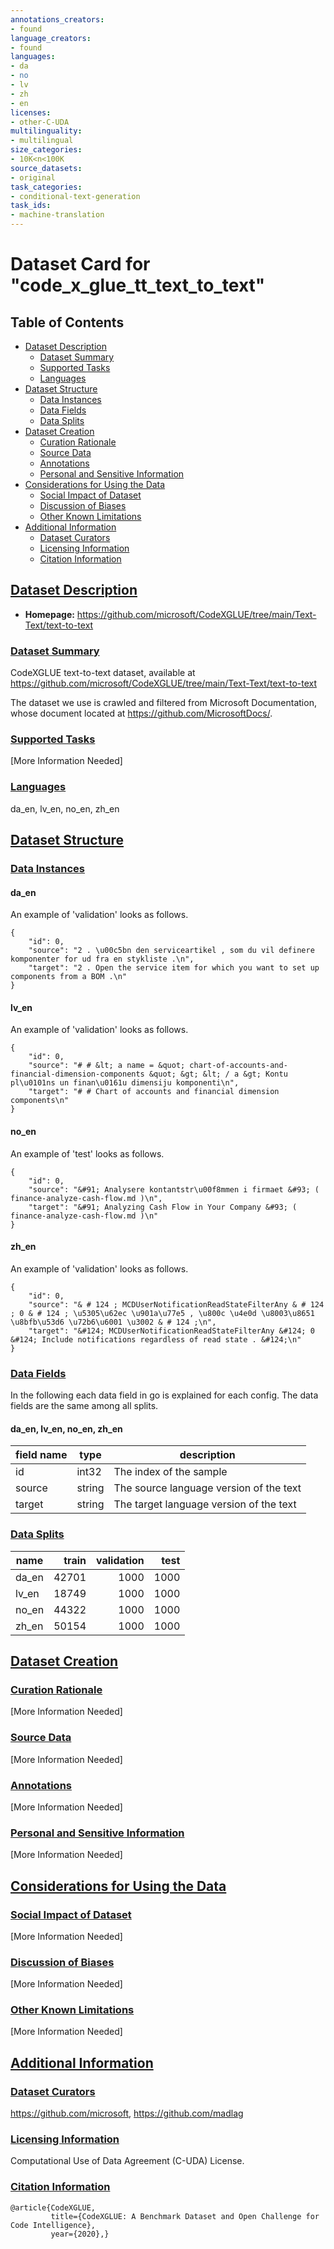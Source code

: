 ```yaml
---
annotations_creators:
- found
language_creators:
- found
languages:
- da
- no
- lv
- zh
- en
licenses:
- other-C-UDA
multilinguality:
- multilingual
size_categories:
- 10K<n<100K
source_datasets:
- original
task_categories:
- conditional-text-generation
task_ids:
- machine-translation
---
```

# Dataset Card for "code_x_glue_tt_text_to_text"

## Table of Contents
- [Dataset Description](#dataset-description)
  - [Dataset Summary](#dataset-summary)
  - [Supported Tasks](#supported-tasks)
  - [Languages](#languages)
- [Dataset Structure](#dataset-structure)
  - [Data Instances](#data-instances)
  - [Data Fields](#data-fields)
  - [Data Splits](#data-splits)
- [Dataset Creation](#dataset-creation)
  - [Curation Rationale](#curation-rationale)
  - [Source Data](#source-data)
  - [Annotations](#annotations)
  - [Personal and Sensitive Information](#personal-and-sensitive-information)
- [Considerations for Using the Data](#considerations-for-using-the-data)
  - [Social Impact of Dataset](#social-impact-of-dataset)
  - [Discussion of Biases](#discussion-of-biases)
  - [Other Known Limitations](#other-known-limitations)
- [Additional Information](#additional-information)
  - [Dataset Curators](#dataset-curators)
  - [Licensing Information](#licensing-information)
  - [Citation Information](#citation-information)

## [Dataset Description](#dataset-description)

- **Homepage:** https://github.com/microsoft/CodeXGLUE/tree/main/Text-Text/text-to-text

### [Dataset Summary](#dataset-summary)

CodeXGLUE text-to-text dataset, available at https://github.com/microsoft/CodeXGLUE/tree/main/Text-Text/text-to-text

The dataset we use is crawled and filtered from Microsoft Documentation, whose document located at https://github.com/MicrosoftDocs/.

### [Supported Tasks](#supported-tasks)

[More Information Needed]

### [Languages](#languages)

da_en, lv_en, no_en, zh_en

## [Dataset Structure](#dataset-structure)

### [Data Instances](#data-instances)

#### da_en

An example of 'validation' looks as follows.
```
{
    "id": 0,
    "source": "2 . \u00c5bn den serviceartikel , som du vil definere komponenter for ud fra en stykliste .\n",
    "target": "2 . Open the service item for which you want to set up components from a BOM .\n"
}
```

#### lv_en

An example of 'validation' looks as follows.
```
{
    "id": 0,
    "source": "# # &lt; a name = &quot; chart-of-accounts-and-financial-dimension-components &quot; &gt; &lt; / a &gt; Kontu pl\u0101ns un finan\u0161u dimensiju komponenti\n",
    "target": "# # Chart of accounts and financial dimension components\n"
}
```

#### no_en

An example of 'test' looks as follows.
```
{
    "id": 0,
    "source": "&#91; Analysere kontantstr\u00f8mmen i firmaet &#93; ( finance-analyze-cash-flow.md )\n",
    "target": "&#91; Analyzing Cash Flow in Your Company &#93; ( finance-analyze-cash-flow.md )\n"
}
```

#### zh_en

An example of 'validation' looks as follows.
```
{
    "id": 0,
    "source": "& # 124 ; MCDUserNotificationReadStateFilterAny & # 124 ; 0 & # 124 ; \u5305\u62ec \u901a\u77e5 , \u800c \u4e0d \u8003\u8651 \u8bfb\u53d6 \u72b6\u6001 \u3002 & # 124 ;\n",
    "target": "&#124; MCDUserNotificationReadStateFilterAny &#124; 0 &#124; Include notifications regardless of read state . &#124;\n"
}
```

### [Data Fields](#data-fields)

In the following each data field in go is explained for each config. The data fields are the same among all splits.

#### da_en, lv_en, no_en, zh_en

|field name| type |              description               |
|----------|------|----------------------------------------|
|id        |int32 | The index of the sample                |
|source    |string| The source language version of the text|
|target    |string| The target language version of the text|

### [Data Splits](#data-splits)

|name |train|validation|test|
|-----|----:|---------:|---:|
|da_en|42701|      1000|1000|
|lv_en|18749|      1000|1000|
|no_en|44322|      1000|1000|
|zh_en|50154|      1000|1000|

## [Dataset Creation](#dataset-creation)

### [Curation Rationale](#curation-rationale)

[More Information Needed]

### [Source Data](#source-data)

[More Information Needed]

### [Annotations](#annotations)

[More Information Needed]

### [Personal and Sensitive Information](#personal-and-sensitive-information)

[More Information Needed]

## [Considerations for Using the Data](#considerations-for-using-the-data)

### [Social Impact of Dataset](#social-impact-of-dataset)

[More Information Needed]

### [Discussion of Biases](#discussion-of-biases)

[More Information Needed]

### [Other Known Limitations](#other-known-limitations)

[More Information Needed]

## [Additional Information](#additional-information)

### [Dataset Curators](#dataset-curators)

https://github.com/microsoft, https://github.com/madlag

### [Licensing Information](#licensing-information)

Computational Use of Data Agreement (C-UDA) License.

### [Citation Information](#citation-information)

```
@article{CodeXGLUE,
         title={CodeXGLUE: A Benchmark Dataset and Open Challenge for Code Intelligence},
         year={2020},}
```

